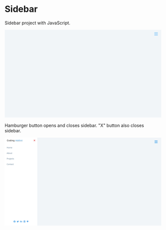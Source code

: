 # Sidebar

Sidebar project with JavaScript.<br/>

![My Image](images/img-1.png)

Hamburger button opens and closes sidebar. "X" button also closes sidebar.<br/>

![My Image](images/img-2.png)

